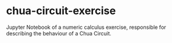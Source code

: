 # chua-circuit-exercise
Jupyter Notebook of a numeric calculus exercise, responsible for describing the behaviour of a Chua Circuit.
